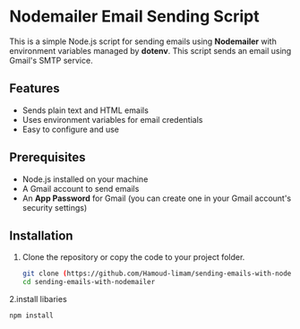 # Nodemailer Email Sending Script

This is a simple Node.js script for sending emails using **Nodemailer** with environment variables managed by **dotenv**. This script sends an email using Gmail's SMTP service.

## Features
- Sends plain text and HTML emails
- Uses environment variables for email credentials
- Easy to configure and use

## Prerequisites

- Node.js installed on your machine
- A Gmail account to send emails
- An **App Password** for Gmail (you can create one in your Gmail account's security settings)

## Installation

1. Clone the repository or copy the code to your project folder.
   
   ```bash
   git clone (https://github.com/Hamoud-limam/sending-emails-with-nodemailer.git)
   cd sending-emails-with-nodemailer

2.install libaries
```bash
npm install
